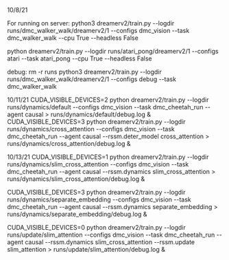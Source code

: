 10/8/21

For running on server:
python3 dreamerv2/train.py --logdir runs/dmc_walker_walk/dreamerv2/1 --configs dmc_vision --task dmc_walker_walk --cpu True --headless False

python dreamerv2/train.py --logdir runs/atari_pong/dreamerv2/1 --configs atari --task atari_pong --cpu True --headless False

debug:
rm -r runs
python3 dreamerv2/train.py --logdir runs/dmc_walker_walk/dreamerv2/1 --configs debug --task dmc_walker_walk

10/11/21
CUDA_VISIBLE_DEVICES=2 python dreamerv2/train.py --logdir runs/dynamics/default --configs dmc_vision --task dmc_cheetah_run --agent causal > runs/dynamics/default/debug.log &
CUDA_VISIBLE_DEVICES=3 python dreamerv2/train.py --logdir runs/dynamics/cross_attention --configs dmc_vision --task dmc_cheetah_run --agent causal --rssm.deter_model cross_attention > runs/dynamics/cross_attention/debug.log &

10/13/21
CUDA_VISIBLE_DEVICES=1 python dreamerv2/train.py --logdir runs/dynamics/slim_cross_attention --configs dmc_vision --task dmc_cheetah_run --agent causal --rssm.dynamics slim_cross_attention > runs/dynamics/slim_cross_attention/debug.log &

CUDA_VISIBLE_DEVICES=3 python dreamerv2/train.py --logdir runs/dynamics/separate_embedding --configs dmc_vision --task dmc_cheetah_run --agent causal --rssm.dynamics separate_embedding > runs/dynamics/separate_embedding/debug.log &

CUDA_VISIBLE_DEVICES=0 python dreamerv2/train.py --logdir runs/update/slim_attention --configs dmc_vision --task dmc_cheetah_run --agent causal --rssm.dynamics slim_cross_attention --rssm.update slim_attention > runs/update/slim_attention/debug.log &